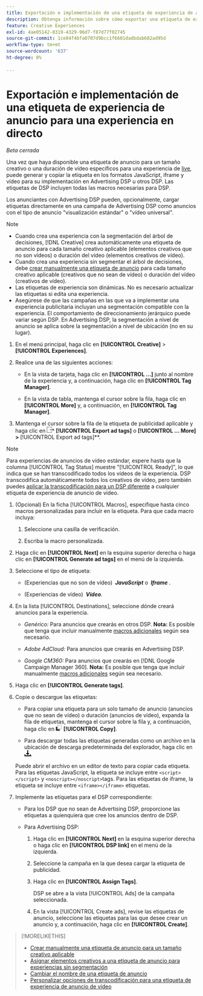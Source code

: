 ```yaml
---
title: Exportación e implementación de una etiqueta de experiencia de anuncio para una experiencia en directo
description: Obtenga información sobre cómo exportar una etiqueta de experiencia de anuncio y, opcionalmente, cargarla en una campaña de Advertising DSP.
feature: Creative Experiences
exl-id: 4ae05142-8319-4329-96d7-f87d77f02745
source-git-commit: 1ce04f4bfa0707d9bcc1f6601dadbdab682ad95d
workflow-type: tm+mt
source-wordcount: '637'
ht-degree: 0%

---
```


# Exportación e implementación de una etiqueta de experiencia de anuncio para una experiencia en directo

*Beta cerrada*

Una vez que haya disponible una etiqueta de anuncio para un tamaño creativo o una duración de vídeo específicos para una experiencia de [live](experience-about.md#experience-statuses), puede generar y copiar la etiqueta en los formatos JavaScript, iframe y vídeo para su implementación en Advertising DSP u otros DSP. Las etiquetas de DSP incluyen todas las macros necesarias para DSP.

Los anunciantes con Advertising DSP pueden, opcionalmente, cargar etiquetas directamente en una campaña de Advertising DSP como anuncios con el tipo de anuncio &quot;visualización estándar&quot; o &quot;vídeo universal&quot;.

>[!NOTE]
>
>* Cuando crea una experiencia con la segmentación del árbol de decisiones, [!DNL Creative] crea automáticamente una etiqueta de anuncio para cada tamaño creativo aplicable (elementos creativos que no son vídeos) o duración del vídeo (elementos creativos de vídeo).
>* Cuando crea una experiencia sin segmentar el árbol de decisiones, debe [crear manualmente una etiqueta de anuncio](experience-tag-create-manually.md) para cada tamaño creativo aplicable (creativos que no sean de vídeo) o duración del vídeo (creativos de vídeo).
>* Las etiquetas de experiencia son dinámicas. No es necesario actualizar las etiquetas si edita una experiencia.
>* Asegúrese de que las campañas en las que va a implementar una experiencia publicitaria incluyan una segmentación compatible con la experiencia. El comportamiento de direccionamiento jerárquico puede variar según DSP. En Advertising DSP, la segmentación a nivel de anuncio se aplica sobre la segmentación a nivel de ubicación (no en su lugar).

1. En el menú principal, haga clic en **[!UICONTROL Creative]** > **[!UICONTROL Experiences]**.

1. Realice una de las siguientes acciones:<!-- I see multiselect, but it's not actually working for me as of 2/3 so I don't know how exporting multiple tags works.-->

   * En la vista de tarjeta, haga clic en **[!UICONTROL ...]** junto al nombre de la experiencia y, a continuación, haga clic en **[!UICONTROL Tag Manager]**.

   * En la vista de tabla, mantenga el cursor sobre la fila, haga clic en **[!UICONTROL More]** y, a continuación, en **[!UICONTROL Tag Manager]**.

1. Mantenga el cursor sobre la fila de la etiqueta de publicidad aplicable y haga clic en ![Exportar etiquetas de publicidad](/help/creative/assets/export.png "Exportar etiquetas de publicidad") **[!UICONTROL Export ad tags]** o **[!UICONTROL ... More] > &#x200B;** [!UICONTROL Export ad tags]**.

>[!NOTE]
>
>Para experiencias de anuncios de vídeo estándar, espere hasta que la columna [!UICONTROL Tag Status] muestre &quot;[!UICONTROL Ready]&quot;, lo que indica que se han transcodificado todos los vídeos de la experiencia. DSP transcodifica automáticamente todos los creativos de vídeo, pero también puedes [aplicar la transcodificación para un DSP diferente](experience-tag-video-transcoding.md) a cualquier etiqueta de experiencia de anuncio de vídeo.

<!-- Tag Manager has only a list view, but no card view, as of 2/2. -->

1. (Opcional) En la ficha [!UICONTROL Macros], especifique hasta cinco macros personalizadas para incluir en la etiqueta. Para que cada macro incluya:

   1. Seleccione una casilla de verificación.<!-- Explain more -->

   1. Escriba la macro personalizada.<!-- Explain more -->

1. Haga clic en **[!UICONTROL Next]** en la esquina superior derecha o haga clic en **[!UICONTROL Generate ad tags]** en el menú de la izquierda.

1. Seleccione el tipo de etiqueta:

   * (Experiencias que no son de vídeo) **&#x200B; *JavaScript* &#x200B;** o **&#x200B; *Iframe* &#x200B;**.

   * (Experiencias de vídeo) **&#x200B; *Vídeo* &#x200B;**.

1. En la lista [!UICONTROL Destinations], seleccione dónde creará anuncios para la experiencia.

   * *Genérico:* Para anuncios que crearás en otros DSP. **Nota:** Es posible que tenga que incluir manualmente [macros adicionales](/help/creative/creative-macros.md) según sea necesario.

   * *Adobe AdCloud:* Para anuncios que crearás en Advertising DSP.

   * *Google CM360:* Para anuncios que crearás en [!DNL Google Campaign Manager 360]. **Nota:** Es posible que tenga que incluir manualmente [macros adicionales](/help/creative/creative-macros.md) según sea necesario.

1. Haga clic en **[!UICONTROL Generate tags]**.

1. Copie o descargue las etiquetas:

   * Para copiar una etiqueta para un solo tamaño de anuncio (anuncios que no sean de vídeo) o duración (anuncios de vídeo), expanda la fila de etiquetas, mantenga el cursor sobre la fila y, a continuación, haga clic en ![Copiar](/help/creative/assets/copy.png "Copiar") **[!UICONTROL Copy]**.<!-- why diff than "Copy to clipboard icon used to copy macros for creatives? -->

   * Para descargar todas las etiquetas generadas como un archivo en la ubicación de descarga predeterminada del explorador, haga clic en ![Descargar etiquetas](/help/creative/assets/download.png "Descargar etiquetas").

   Puede abrir el archivo en un editor de texto para copiar cada etiqueta. Para las etiquetas JavaScript, la etiqueta se incluye entre `<script></script>` y `<noscript></noscript>`tags. Para las etiquetas de iframe, la etiqueta se incluye entre `<iframe></iframe>` etiquetas.

1. Implemente las etiquetas para el DSP correspondiente:

   * Para los DSP que no sean de Advertising DSP, proporcione las etiquetas a quienquiera que cree los anuncios dentro de DSP.

   * Para Advertising DSP:

      1. Haga clic en **[!UICONTROL Next]** en la esquina superior derecha o haga clic en **[!UICONTROL DSP link]** en el menú de la izquierda.

      1. Seleccione la campaña en la que desea cargar la etiqueta de publicidad.

      1. Haga clic en **[!UICONTROL Assign Tags]**.

         DSP se abre a la vista [!UICONTROL Ads] de la campaña seleccionada.

      1. En la vista [!UICONTROL Create ads], revise las etiquetas de anuncio, seleccione las etiquetas para las que desee crear un anuncio y, a continuación, haga clic en **[!UICONTROL Create]**.

<!-- no way to get back to the Creative Tag Manager -- you have to click back through the main menu -->

<!-- Add this info, with descriptions:

## Ad tag formats

### JavaScript

### Iframe

-->

>[!MORELIKETHIS]
>
>* [Crear manualmente una etiqueta de anuncio para un tamaño creativo aplicable](experience-tag-create-manually.md)
>* [Asignar elementos creativos a una etiqueta de anuncio para experiencias sin segmentación](experience-tag-assign-creatives.md)
>* [Cambiar el nombre de una etiqueta de anuncio](experience-tag-rename.md)
>* [Personalizar opciones de transcodificación para una etiqueta de experiencia de anuncio de vídeo](experience-tag-video-transcoding.md)
